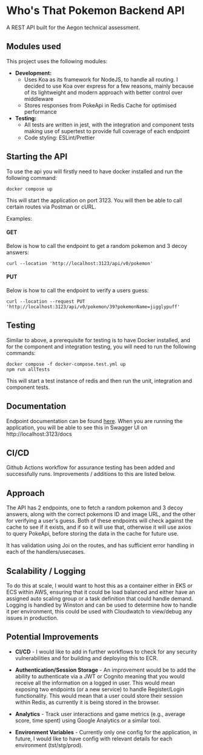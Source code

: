 # Who's That Pokemon Backend API

A REST API built for the Aegon technical assessment.

## Modules used
This project uses the following modules:

- **Development:**
    - Uses Koa as its framework for NodeJS, to handle all routing. I decided to use Koa over express for a few reasons, mainly because of its lightweight and modern approach with better control over middleware
    - Stores responses from PokeApi in Redis Cache for optimised performance
- **Testing:** 
    - All tests are written in jest, with the integration and component tests making use of supertest to provide full coverage of each endpoint
    - Code styling: ESLint/Prettier
  
## Starting the API
To use the api you will firstly need to have docker installed and run the following command:
```
docker compose up
```
This will start the application on port 3123. You will then be able to call certain routes via Postman or cURL.

Examples:

#### GET
Below is how to call the endpoint to get a random pokemon and 3 decoy answers:

```
curl --location 'http://localhost:3123/api/v0/pokemon'
```
#### PUT
Below is how to call the endpoint to verify a users guess:

```
curl --location --request PUT 'http://localhost:3123/api/v0/pokemon/39?pokemonName=jigglypuff'
```

## Testing
Similar to above, a prerequisite for testing is to have Docker installed, and for the component and integration testing, you will need to run the following commands:
```
docker compose -f docker-compose.test.yml up
npm run allTests
```
This will start a test instance of redis and then run the unit, integration and component tests.

## Documentation
Endpoint documentation can be found [here](./docs/api.yaml). When you are running the application, you will be able to see this in Swagger UI on http://localhost:3123/docs 

## CI/CD 
Github Actions workflow for assurance testing has been added and successfully runs. Improvements / additions to this are listed below.

## Approach
The API has 2 endpoints, one to fetch a random pokemon and 3 decoy answers, along with the correct pokemons ID and image URL, and the other for verifying a user's guess. Both of these endpoints will check against the cache to see if it exists, and if so it will use that, otherwise it will use axios to query PokeApi, before storing the data in the cache for future use. 

It has validation using Joi on the routes, and has sufficient error handling in each of the handlers/usecases.

## Scalability / Logging
To do this at scale, I would want to host this as a container either in EKS or ECS within AWS, ensuring that it could be load balanced and either have an assigned auto scaling group or a task definition that could handle demand. Logging is handled by Winston and can be used to determine how to handle it per environment, this could be used with Cloudwatch to view/debug any issues
in production.

## Potential Improvements 
  
- **CI/CD** - I would like to add in further workflows to check for any security vulnerabilities and for building and deploying this to ECR.
  
- **Authentication/Session Storage** - An improvement would be to add the ability to authenticate via a JWT or Cognito meaning that you would receive all the information on a logged in user. This would mean exposing two endpoints (or a new service) to handle Register/Login functionality. This would mean that a user could store their session within Redis, as currently it is being stored in the browser.

- **Analytics** - Track user interactions and game metrics (e.g., average score, time spent) using Google Analytics or a similar tool.

- **Environment Variables** - Currently only one config for the application, in future, I would like to have config with relevant details for each environment (tst/stg/prod).

  
  